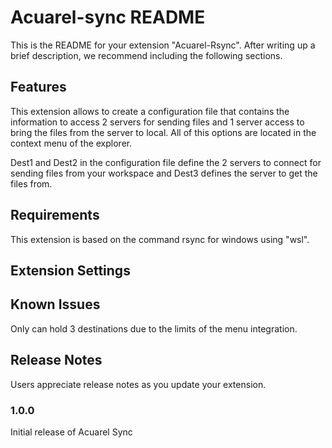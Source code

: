 # Acuarel-sync README

This is the README for your extension "Acuarel-Rsync". After writing up a brief description, we recommend including the following sections.

## Features

This extension allows to create a configuration file that contains the information to access 2 servers for sending files and 1 server access to bring the files from the server to local. All of this options are located in the context menu of the explorer.

Dest1 and Dest2 in the configuration file define the 2 servers to connect for sending files from your workspace and Dest3 defines the server to get the files from.

## Requirements

This extension is based on the command rsync for windows using "wsl".

## Extension Settings

## Known Issues

Only can hold 3 destinations due to the limits of the menu integration.
## Release Notes

Users appreciate release notes as you update your extension.

### 1.0.0

Initial release of Acuarel Sync
